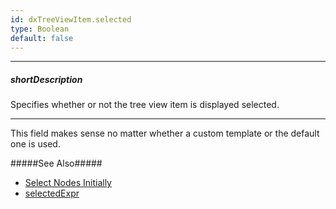 ```yaml
---
id: dxTreeViewItem.selected
type: Boolean
default: false
---
```

---
##### shortDescription
Specifies whether or not the tree view item is displayed selected.

---
This field makes sense no matter whether a custom template or the default one is used.

#####See Also#####
- [Select Nodes Initially](/concepts/05%20Widgets/TreeView/25%20Select%20Nodes/01%20Initially.md '/Documentation/Guide/Widgets/TreeView/Select_Nodes/#Initially')
- [selectedExpr](/api-reference/10%20UI%20Widgets/HierarchicalCollectionWidget/1%20Configuration/selectedExpr.md '/Documentation/ApiReference/UI_Widgets/dxTreeView/Configuration/#selectedExpr')